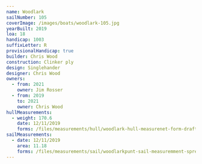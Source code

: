 ```yaml
---
name: Woodlark
sailNumber: 105
coverImage: /images/boats/woodlark-105.jpg
yearBuilt: 2019
loa: 18
handicap: 1003
suffixLetter: R
provisionalHandicap: true
builder: Chris Wood
construction: Clinker ply
design: Singlehander
designer: Chris Wood
owners:
  - from: 2021
    owner: Jim Rosser
  - from: 2019
    to: 2021
    owner: Chris Wood
hullMeasurements:
  - weight: 170.6
    date: 12/11/2019
    forms: /files/measurements/hull/woodlark-hull-measurenet-form-draft-01.xlsx
sailMeasurements:
  - date: 12/11/2019
    area: 11.18
    forms: /files/measurements/sail/woodlarkpunt-sail-measuremment-spreadsheet-03.xlsx
---
```

